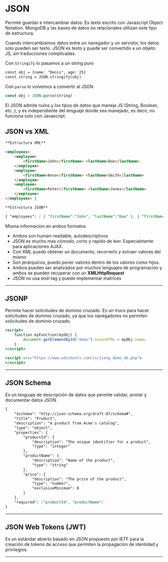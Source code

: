 # JSON

Permite guardar e intercambiar datos. Es texto escrito con Javascript Object Notation. MongoDB y las bases de datos no relacionales utilizan este tipo de estructura.

Cuando intercambiamos datos entre un navegador y un servidor, los datos solo pueden ser texto. JSON es texto y puede ser convertido a un objeto JS, sin traducciones complicadas.

Con `Stringify` lo pasamos a un string puro

```markdown
const obj = {name: "Denis", age: 25}
const string = JSON.stringify(obj)
```

Con `parse` lo volvemos a convertir al JSON

```jsx
const obj = JSON.parse(string)
```

El JSON admite nulos y los tipos de datos que maneja JS (String, Boolean, etc..), y es independiente del lenguaje donde sea manejado, es decir, no funciona solo con Javascript. 

## **JSON vs XML**

```markdown
**Estructura XML**

<employees>
    <employee>
        <firstName>John</firstName> <lastName>Doe</lastName>
    </employee>
    <employee>
        <firstName>Anna</firstName> <lastName>Smith</lastName>
    </employee>
    <employee>
        <firstName>Peter</firstName> <lastName>Jones</lastName>
    </employee>
</employees> |

**Estructura JSON**

{ "employees": [ { "firstName":"John", "lastName":"Doe" }, { "firstName":"Anna", "lastName":"Smith" } ] }

```

Misma informacion en ambos formatos

- Ambos son human-readable, autodescriptivos
- JSON es mucho mas cómodo, corto y rapido de leer. Especialmente para aplicaciones AJAX.
- Con XML puedo obtener un documento, recorrerlo y extraer valores del mismo
- Son jerárquicos, puedo poner valores dentro de los valores como hijos.
- Ambos pueden ser analizados por muchos lenguajes de programación y ambos se pueden recuperar con un **XMLHttpRequest**
- JSON no usa end-tag y puede implementar matrices

---

## **JSONP**

Permite hacer solicitudes de dominio cruzado. Es un truco para hacer solicitudes de dominio cruzado, ya que los navegadores no permiten solicitudes de dominio cruzado. 

```jsx
<script>
    function myFunction(myObj) {
        document.getElementById("demo").innerHTML = myObj.name;
    }
</script>

<script src="https://www.w3schools.com/js/jsonp_demo_db.php">
</script>
```

---

## **JSON Schema**

Es un lenguaje de descripción de datos que permite validar, anotar y documentar datos JSON. 

```markdown
{
    "$schema": "http://json-schema.org/draft-07/schema#",
    "title": "Product",
    "description": "A product from Acme's catalog",
    "type": "object",
    "properties": {
        "productId": {
            "description": "The unique identifier for a product",
            "type": "integer"
        },
        "productName": {
            "description": "Name of the product",
            "type": "string"
        },
        "price": {
            "description": "The price of the product",
            "type": "number",
            "exclusiveMinimum": 0
        }
    },
    "required": ["productId", "productName"]
}
```

---

## **JSON Web Tokens (JWT)**

Es un estándar abierto basado en JSON propuesto por IETF para la creación de tokens de acceso que permiten la propagación de identidad y privilegios. 

---
